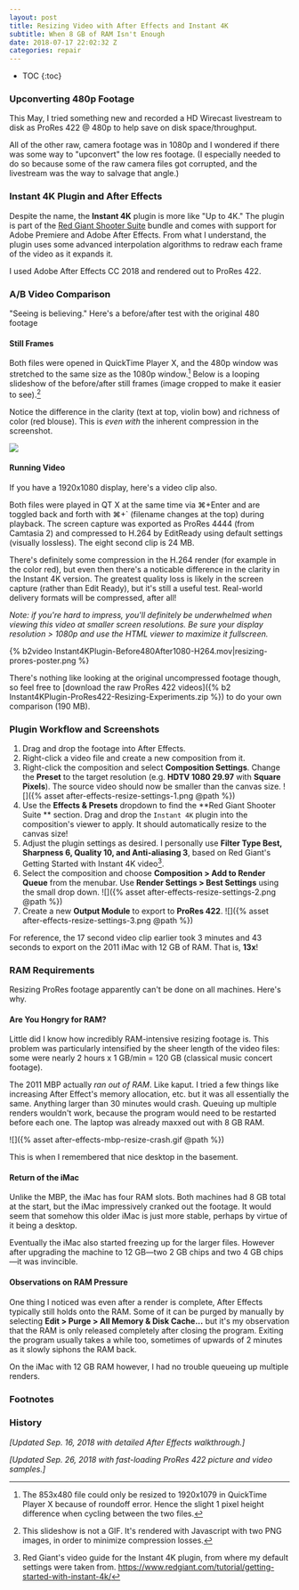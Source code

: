 ```yaml
---
layout: post
title: Resizing Video with After Effects and Instant 4K
subtitle: When 8 GB of RAM Isn't Enough
date: 2018-07-17 22:02:32 Z
categories: repair
---
```


* TOC
{:toc}
### Upconverting 480p Footage

This May, I tried something new and recorded a HD Wirecast livestream to disk as ProRes 422 @ 480p to help save on disk space/throughput.

All of the other raw, camera footage was in 1080p and I wondered if there was some way to "upconvert" the low res footage. (I especially needed to do so because some of the raw camera files got corrupted, and the livestream was the way to salvage that angle.)

### Instant 4K Plugin and After Effects

Despite the name, the **Instant 4K** plugin is more like "Up to 4K." The plugin is part of the [Red Giant Shooter Suite](https://www.redgiant.com/products/shooter-suite) bundle and comes with support for Adobe Premiere and Adobe After Effects. From what I understand, the plugin uses some advanced interpolation algorithms to redraw each frame of the video as it expands it.

I used Adobe After Effects CC 2018 and rendered out to ProRes 422.

### A/B Video Comparison

"Seeing is believing." Here's a before/after test with the original 480 footage

#### Still Frames

 Both files were opened in QuickTime Player X, and the 480p window was stretched to the same size as the 1080p window.[^2] Below is a looping slideshow of the before/after still frames (image cropped to make it easier to see).[^3]

Notice the difference in the clarity (text at top, violin bow) and richness of color (red blouse). This is *even with* the inherent compression in the screenshot.

<script>
    function Switch() {
        var index = document.getElementById("pic1").style.display;
        if (index == "none") {
            document.getElementById("pic1").style.display = "initial";
            document.getElementById("pic2").style.display = "none";
        } else {
            document.getElementById("pic1").style.display = "none";
            document.getElementById("pic2").style.display = "initial";
        }
    }
    setInterval(Switch, 800);
</script>

<div>
    <img id="pic1" src="{% asset resizing-prores-original.png @path %}" />
    <img id="pic2" src="{% asset resizing-prores-with-plugin.png @path %}" style="display: none;" />
</div>

#### Running Video

If you have a 1920x1080 display, here's a video clip also. 

Both files were played in QT X at the same time via ⌘+Enter and are toggled back and forth with ⌘+` (filename changes at the top) during playback. The screen capture was exported as ProRes 4444 (from Camtasia 2) and compressed to H.264 by EditReady using default settings (visually lossless). The eight second clip is 24 MB.

There's definitely some compression in the H.264 render (for example in the color red), but even then there's a noticable difference in the clarity in the Instant 4K version. The greatest quality loss is likely in the screen capture (rather than Edit Ready), but it's still a useful test. Real-world delivery formats will be compressed, after all!

*Note: if you're hard to impress, you'll definitely be underwhelmed when viewing this video at smaller screen resolutions. Be sure your display resolution > 1080p and use the HTML viewer to maximize it fullscreen.*

{% b2video Instant4KPlugin-Before480After1080-H264.mov|resizing-prores-poster.png %}

There's nothing like looking at the original uncompressed footage though, so feel free to [download the raw ProRes 422 videos]({% b2 Instant4KPlugin-ProRes422-Resizing-Experiments.zip %}) to do your own comparison (190 MB).




### Plugin Workflow and Screenshots

1. Drag and drop the footage into After Effects.
2. Right-click a video file and create a new composition from it.
3. Right-click the composition and select **Composition Settings**. Change the **Preset** to the target resolution (e.g. **HDTV 1080 29.97** with **Square Pixels**). The source video should now be smaller than the canvas size. ![]({% asset after-effects-resize-settings-1.png @path %})
4. Use the **Effects & Presets** dropdown to find the **Red Giant Shooter Suite ** section. Drag and drop the `Instant 4K` plugin into the composition's viewer to apply. It should automatically resize to the canvas size!
5. Adjust the plugin settings as desired. I personally use **Filter Type Best, Sharpness 6, Quality 10, and Anti-aliasing 3**, based on Red Giant's Getting Started with Instant 4K video[^1].
6. Select the composition and choose **Composition > Add to Render Queue** from the menubar. Use **Render Settings > Best Settings** using the small drop down. ![]({% asset after-effects-resize-settings-2.png @path %})
7. Create a new **Output Module** to export to **ProRes 422**. ![]({% asset after-effects-resize-settings-3.png @path %})

For reference, the 17 second video clip earlier took 3 minutes and 43 seconds to export on the 2011 iMac with 12 GB of RAM. That is, **13x**!

### RAM Requirements

Resizing ProRes footage apparently can't be done on all machines. Here's why.

#### Are You Hongry for RAM?

Little did I know how incredibly RAM-intensive resizing footage is. This problem was particularly intensified by the sheer length of the video files: some were nearly 2 hours x 1 GB/min = 120 GB (classical music concert footage).

The 2011 MBP actually *ran out of RAM*. Like kaput. I tried a few things like increasing After Effect's memory allocation, etc. but it was all essentially the same. Anything larger than 30 minutes would crash. Queuing up multiple renders wouldn't work, because the program would need to be restarted before each one. The laptop was already maxxed out with 8 GB RAM.

![]({% asset after-effects-mbp-resize-crash.gif @path %}) 

This is when I remembered that nice desktop in the basement.

#### Return of the iMac

Unlike the MBP, the iMac has four RAM slots. Both machines had 8 GB total at the start, but the iMac impressively cranked out the footage. It would seem that somehow this older iMac is just more stable, perhaps by virtue of it being a desktop.

Eventually the iMac also started freezing up for the larger files. However after upgrading the machine to 12 GB—two 2 GB chips and two 4 GB chips—it was invincible.

#### Observations on RAM Pressure

One thing I noticed was even after a render is complete, After Effects typically still holds onto the RAM. Some of it can be purged by manually by selecting **Edit > Purge > All Memory & Disk Cache...** but it's my observation that the RAM is only released completely after closing the program. Exiting the program usually takes a while too, sometimes of upwards of 2 minutes as it slowly siphons the RAM back.

On the iMac with 12 GB RAM however, I had no trouble queueing up multiple renders.

### Footnotes
[^1]: Red Giant's video guide for the Instant 4K plugin, from where my default settings were taken from. <https://www.redgiant.com/tutorial/getting-started-with-instant-4k/>
[^2]: The 853x480 file could only be resized to 1920x1079 in QuickTime Player X because of roundoff error. Hence the slight 1 pixel height difference when cycling between the two files.
[^3]: This slideshow is not a GIF. It's rendered with Javascript with two PNG images, in order to minimize compression losses.

### History

*[Updated Sep. 16, 2018 with detailed After Effects walkthrough.]*

*[Updated Sep. 26, 2018 with fast-loading ProRes 422 picture and video samples.]*